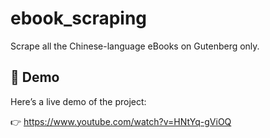 # ebook_scraping
Scrape all the Chinese-language eBooks on Gutenberg only.

## 📌 Demo
Here’s a live demo of the project:

👉 https://www.youtube.com/watch?v=HNtYq-gViOQ

